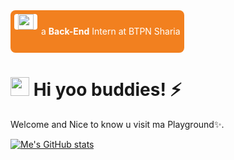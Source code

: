 <div style="background:#f2801f;display:inline-block;padding:6px 6px;border-radius:8px;">
<div style="display: flex;" >
    <img src="https://upload.wikimedia.org/wikipedia/commons/6/64/Logo_of_Bank_BTPN.svg" width="25" style="margin-right:6px;background:white;padding:0 6px;border-radius:4px;">

<a href="https://www.btpnsyariah.com" style="text-decoration:none;color:white;line-height:200%" >a <b>Back-End</b> Intern at BTPN Sharia</a>
    </div>
    </div>
    
<h1><img src="https://emojis.slackmojis.com/emojis/images/1531849430/4246/blob-sunglasses.gif?1531849430" width="30"/> Hi yoo buddies! ⚡</h1>
Welcome and Nice to know u visit ma Playground✨.  

<!-- [![spotify-github-profile](https://spotify-github-profile.vercel.app/api/view?uid=z1iyxpyysoqbup2cch0mbu5el&cover_image=true&theme=natemoo-re&bar_color=ff5233&bar_color_cover=false)](https://github.com/kittinan/spotify-github-profile) -->

[![Me's GitHub stats](https://github-readme-stats.vercel.app/api?username=rahmatrians&theme=github_dark)](https://github.com/rahmatrians/github-readme-stats)

<!--
**rahmatrians/rahmatrians** is a ✨ _special_ ✨ repository because its `README.md` (this file) appears on your GitHub profile.

Here are some ideas to get you started:

- 🔭 I’m currently working on ...
- 🌱 I’m currently learning ...
- 👯 I’m looking to collaborate on ...
- 🤔 I’m looking for help with ...
- 💬 Ask me about ...
- 📫 How to reach me: ...
- 😄 Pronouns: ...
- ⚡ Fun fact: ...
-->
